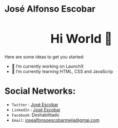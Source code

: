 # José Alfonso Escobar
<h1 style="font-size: 2.5rem; font-weight: bold; text-align: center;" align="center"> Hi World 👋</h1>


Here are some ideas to get you started:

- 🔭 I’m currently working on LaunchX
- 🌱 I’m currently learning HTML, CSS and JavaScrip
  
# Social Networks:
- `Twitter` : <a href="https://twitter.com/JAEM_Developer">José Escobar</a>
- `LinkedIn` : <a href="https://www.linkedin.com/in/jos%C3%A9-alfonso-escobar-mej%C3%ADa-15133620b/">José Escobar</a>
- `Facebook`: Deshabilitado
- `Email`: <a href="mailto:josealfonsoescobarmejia@gmai.com">josealfonsoescobarmejia@gmai.com</a>
  
